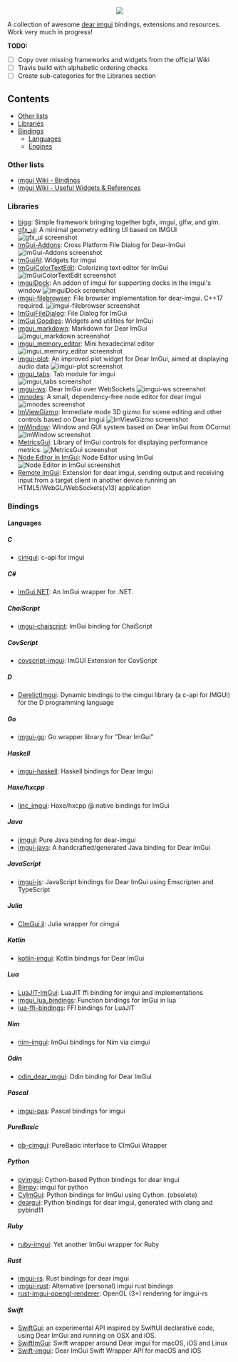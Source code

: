 <p align="center">
  <img src="https://raw.githubusercontent.com/HankiDesign/awesome-dear-imgui/master/awesome-dear-imgui-logo.png">
</p>

A collection of awesome [dear imgui](https://github.com/ocornut/imgui) bindings, extensions and resources. Work very much in progress!

**TODO:**
- [ ] Copy over missing frameworks and widgets from the official Wiki
- [ ] Travis build with alphabetic ordering checks
- [ ] Create sub-categories for the Libraries section

## Contents

* [Other lists](#other-lists)
* [Libraries](#libraries)
* [Bindings](#bindings)
  * [Languages](#languages)
  * [Engines](#engines)

### Other lists

* [imgui Wiki - Bindings](https://github.com/ocornut/imgui/wiki/Bindings)
* [imgui Wiki - Useful Widgets & References](https://github.com/ocornut/imgui/wiki#useful-widgets--references)

### Libraries

* [bigg](https://github.com/JoshuaBrookover/bigg): Simple framework bringing together bgfx, imgui, glfw, and glm.
* [gfx_ui](https://github.com/colormotor/gfx_ui): A minimal geometry editing UI based on IMGUI
![gfx_ui screenshot](https://github.com/HankiDesign/awesome-dear-imgui/blob/master/Assets/gfx_ui.jpg?raw=true)
* [ImGui-Addons](https://github.com/gallickgunner/ImGui-Addons): Cross Platform File Dialog for Dear-ImGui
![ImGui-Addons screenshot](https://github.com/HankiDesign/awesome-dear-imgui/blob/master/Assets/ImGui-Addons.gif?raw=true)
* [ImGuiAl](https://github.com/leiradel/ImGuiAl): Widgets for imgui
* [ImGuiColorTextEdit](https://github.com/BalazsJako/ImGuiColorTextEdit): Colorizing text editor for ImGui
![ImGuiColorTextEdit screenshot](https://github.com/HankiDesign/awesome-dear-imgui/blob/master/Assets/ImGuiColorTextEdit.png?raw=true)
* [imguiDock](https://github.com/BentleyBlanks/imguiDock): An addon of imgui for supporting docks in the imgui's window 
![imguiDock screenshot](https://github.com/HankiDesign/awesome-dear-imgui/blob/master/Assets/imguiDock.jpeg?raw=true)
* [imgui-filebrowser](https://github.com/AirGuanZ/imgui-filebrowser): File browser implementation for dear-imgui. C++17 required.
![imgui-filebrowser screenshot](https://github.com/HankiDesign/awesome-dear-imgui/blob/master/Assets/imgui-filebrowser.png?raw=true)
* [ImGuiFileDialog](https://github.com/aiekick/ImGuiFileDialog): File Dialog for ImGui
* [ImGui Goodies](https://github.com/aoterodelaroza/imgui-goodies): Widgets and utilities for ImGui
* [imgui_markdown](https://github.com/juliettef/imgui_markdown): Markdown for Dear ImGui
![imgui_markdown screenshot](https://github.com/HankiDesign/awesome-dear-imgui/blob/master/Assets/imgui_markdown.gif?raw=true)
* [imgui_memory_editor](https://github.com/ocornut/imgui_club): Mini hexadecimal editor\
![imgui_memory_editor screenshot](https://github.com/HankiDesign/awesome-dear-imgui/blob/master/Assets/imgui_memory_editor.gif?raw=true)
* [imgui-plot](https://github.com/soulthreads/imgui-plot): An improved plot widget for Dear ImGui, aimed at displaying audio data
![imgui-plot screenshot](https://github.com/HankiDesign/awesome-dear-imgui/blob/master/Assets/imgui-plot.png?raw=true)
* [imgui_tabs](https://github.com/scottmudge/imgui_tabs): Tab module for imgui\
![imgui_tabs screenshot](https://github.com/HankiDesign/awesome-dear-imgui/blob/master/Assets/imgui_tabs.gif?raw=true)
* [imgui-ws](https://github.com/ggerganov/imgui-ws): Dear ImGui over WebSockets 
![imgui-ws screenshot](https://github.com/HankiDesign/awesome-dear-imgui/blob/master/Assets/imgui-ws.png?raw=true)
* [imnodes](https://github.com/Nelarius/imnodes): A small, dependency-free node editor for dear imgui 
![imnodes screenshot](https://github.com/HankiDesign/awesome-dear-imgui/blob/master/Assets/imnodes.gif?raw=true)
* [ImViewGizmo](https://github.com/CedricGuillemet/ImGuizmo): Immediate mode 3D gizmo for scene editing and other controls 
based on Dear Imgui
![ImViewGizmo screenshot](https://github.com/HankiDesign/awesome-dear-imgui/blob/master/Assets/ImGuizmo.gif?raw=true)
* [ImWindow](https://github.com/thennequin/ImWindow): Window and GUI system based on Dear ImGui from OCornut
![ImWindow screenshot](https://github.com/HankiDesign/awesome-dear-imgui/blob/master/Assets/ImWindow.gif?raw=true)
* [MetricsGui](https://github.com/GameTechDev/MetricsGui): Library of ImGui controls for displaying performance metrics.
![MetricsGui screenshot](https://github.com/HankiDesign/awesome-dear-imgui/blob/master/Assets/MetricsGui.png?raw=true)
* [Node Editor in ImGui](https://github.com/thedmd/imgui-node-editor): Node Editor using ImGui 
![Node Editor in ImGui screenshot](https://github.com/HankiDesign/awesome-dear-imgui/blob/master/Assets/imgui-node-editor.png?raw=true)
* [Remote ImGui](https://github.com/JordiRos/remoteimgui): Extension for dear imgui, sending output and receiving input from a target client in another device running an HTML5/WebGL/WebSockets(v13) application


### Bindings

#### Languages

##### C
* [cimgui](https://github.com/cimgui/cimgui): c-api for imgui

##### C#
* [ImGui.NET](https://github.com/mellinoe/ImGui.NET): An ImGui wrapper for .NET. 

##### ChaiScript
* [imgui-chaiscript](https://github.com/JuJuBoSc/imgui-chaiscript): ImGui binding for ChaiScript

##### CovScript
* [covscript-imgui](https://github.com/covscript/covscript-imgui): ImGUI Extension for CovScript

##### D
* [DerelictImgui](https://github.com/Extrawurst/DerelictImgui): Dynamic bindings to the cimgui library (a c-api for IMGUI) for the D programming language

##### Go
* [imgui-go](https://github.com/inkyblackness/imgui-go): Go wrapper library for "Dear ImGui"

##### Haskell
* [imgui-haskell](https://github.com/dbousamra/imgui-haskell): Haskell bindings for Dear Imgui

##### Haxe/hxcpp
* [linc_imgui](https://github.com/Aidan63/linc_imgui): Haxe/hxcpp @:native bindings for ImGui

##### Java
* [jimgui](https://github.com/ice1000/jimgui): Pure Java binding for dear-imgui
* [imgui-java](https://github.com/SpaiR/imgui-java): A handcrafted/generated Java binding for Dear ImGui

##### JavaScript
* [imgui-js](https://github.com/flyover/imgui-js): JavaScript bindings for Dear ImGui using Emscripten and TypeScript

##### Julia
* [CImGui.jl](https://github.com/Gnimuc/CImGui.jL): Julia wrapper for cimgui

##### Kotlin
* [kotlin-imgui](https://github.com/Dominaezzz/kotlin-imgui): Kotlin bindings for Dear ImGui

##### Lua
* [LuaJIT-ImGui](https://github.com/sonoro1234/LuaJIT-ImGui): LuaJIT ffi binding for imgui and implementations
* [imgui_lua_bindings](https://github.com/patrickriordan/imgui_lua_bindings): Function bindings for ImGui in lua
* [lua-ffi-bindings](https://github.com/thenumbernine/lua-ffi-bindings): FFI bindings for LuaJIT

##### Nim
* [nim-imgui](https://github.com/nimgl/imgui): ImGui bindings for Nim via cimgui

##### Odin
* [odin_dear_imgui](https://github.com/ThisDrunkDane/odin-dear_imgui): Odin binding for Dear ImGui

##### Pascal
* [imgui-pas](https://github.com/dpethes/imgui-pas): Pascal bindings for imgui 

##### PureBasic
* [pb-cimgui](https://github.com/hippyau/pb-cimgui): PureBasic interface to CImGui Wrapper

##### Python
* [pyimgui](https://github.com/swistakm/pyimgui): Cython-based Python bindings for dear imgui
* [Bimpy](https://github.com/podgorskiy/bimpy): imgui for python
* [CyImGui](https://github.com/chromy/cyimgui): Python bindings for ImGui using Cython. (obsolete)
* [deargui](https://github.com/cammm/deargui): Python bindings for dear imgui, generated with clang and pybind11

##### Ruby
* [ruby-imgui](https://github.com/vaiorabbit/ruby-imgui): Yet another ImGui wrapper for Ruby

##### Rust
* [imgui-rs](https://github.com/Gekkio/imgui-rs): Rust bindings for dear imgui
* [imgui-rust](https://github.com/nsf/imgui-rust): Alternative (personal) imgui rust bindings
* [rust-imgui-opengl-renderer](https://github.com/michaelfairley/rust-imgui-opengl-renderer): OpenGL (3+) rendering for imgui-rs 

##### Swift
* [SwiftGui](https://github.com/erickjung/SwiftGUI): an experimental API inspired by SwiftUI declarative code, using Dear ImGui and running on OSX and iOS.
* [SwiftImGui](https://github.com/ctreffs/SwiftImGui): Swift wrapper around Dear imgui for macOS, iOS and Linux
* [Swift-imgui](https://github.com/mnmly/Swift-imgui): Dear ImGui Swift Wrapper API for macOS and iOS
